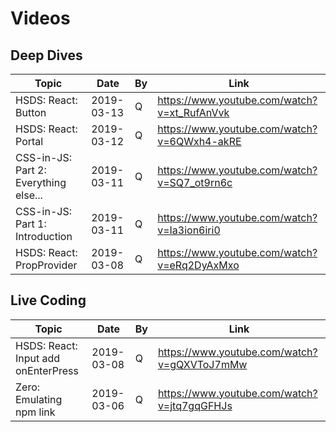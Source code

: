 # Videos

## Deep Dives

| Topic                                 | Date       | By  | Link                                        |
| ------------------------------------- | ---------- | --- | ------------------------------------------- |
| HSDS: React: Button                   | 2019-03-13 | Q   | https://www.youtube.com/watch?v=xt_RufAnVvk |
| HSDS: React: Portal                   | 2019-03-12 | Q   | https://www.youtube.com/watch?v=6QWxh4-akRE |
| CSS-in-JS: Part 2: Everything else... | 2019-03-11 | Q   | https://www.youtube.com/watch?v=SQ7_ot9rn6c |
| CSS-in-JS: Part 1: Introduction       | 2019-03-11 | Q   | https://www.youtube.com/watch?v=Ia3ion6iri0 |
| HSDS: React: PropProvider             | 2019-03-08 | Q   | https://www.youtube.com/watch?v=eRq2DyAxMxo |

## Live Coding

| Topic                               | Date       | By  | Link                                        |
| ----------------------------------- | ---------- | --- | ------------------------------------------- |
| HSDS: React: Input add onEnterPress | 2019-03-08 | Q   | https://www.youtube.com/watch?v=gQXVToJ7mMw |
| Zero: Emulating npm link            | 2019-03-06 | Q   | https://www.youtube.com/watch?v=jtq7gqGFHJs |
